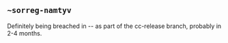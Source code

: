 ## `~sorreg-namtyv`
Definitely being breached in -- as part of the cc-release branch, probably in 2-4 months.
